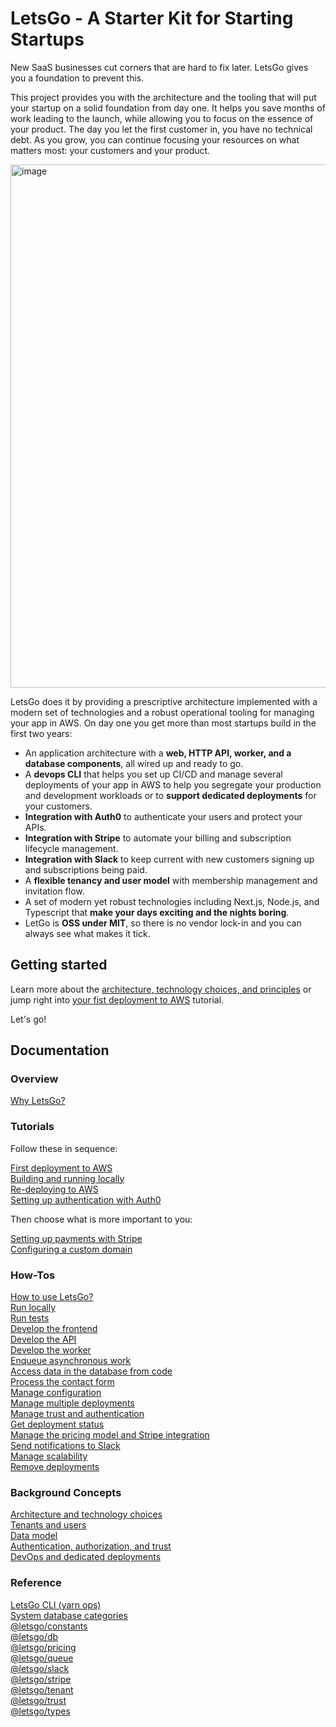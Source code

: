 # LetsGo - A Starter Kit for Starting Startups

New SaaS businesses cut corners that are hard to fix later. LetsGo gives you a foundation to prevent this.

This project provides you with the architecture and the tooling that will put your startup on a solid foundation from day one. It helps you save months of work leading to the launch, while allowing you to focus on the essence of your product. The day you let the first customer in, you have no technical debt. As you grow, you can continue focusing your resources on what matters most: your customers and your product.

<img width="837" alt="image" src="https://github.com/tjanczuk/letsgo/assets/822369/f7fe2317-d7de-4698-b093-416a52a1a145">

LetsGo does it by providing a prescriptive architecture implemented with a modern set of technologies and a robust operational tooling for managing your app in AWS. On day one you get more than most startups build in the first two years:

- An application architecture with a **web, HTTP API, worker, and a database components**, all wired up and ready to go.
- A **devops CLI** that helps you set up CI/CD and manage several deployments of your app in AWS to help you segregate your production and development workloads or to **support dedicated deployments** for your customers.
- **Integration with Auth0** to authenticate your users and protect your APIs.
- **Integration with Stripe** to automate your billing and subscription lifecycle management.
- **Integration with Slack** to keep current with new customers signing up and subscriptions being paid.
- A **flexible tenancy and user model** with membership management and invitation flow.
- A set of modern yet robust technologies including Next.js, Node.js, and Typescript that **make your days exciting and the nights boring**.
- LetGo is **OSS under MIT**, so there is no vendor lock-in and you can always see what makes it tick.

## Getting started

Learn more about the [architecture, technology choices, and principles](./docs/docs/backgound/architecture-and-technology-choices.md) or jump right into [your fist deployment to AWS](./docs/docs/tutorials/first-deployment-to-aws.md) tutorial.

Let's go!

## Documentation

### Overview

[Why LetsGo?](./docs/backgound/why.md)

### Tutorials

Follow these in sequence:

[First deployment to AWS](./docs/tutorials/first-deployment-to-aws.md)  
[Building and running locally](./docs/tutorials/building-and-running-locally.md)  
[Re-deploying to AWS](./docs/tutorials/re-deploying-to-aws.md)  
[Setting up authentication with Auth0](./docs/tutorials/setting-up-authentication-with-auth0.md)

Then choose what is more important to you:

[Setting up payments with Stripe](./docs/tutorials/setting-up-payments-with-stripe.md)  
[Configuring a custom domain](./docs/tutorials/configuring-custom-domain.md)

### How-Tos

[How to use LetsGo?](./docs/how-to/how-to-use-letsgo.md)  
[Run locally](./docs/how-to/run-locally.md)  
[Run tests](./docs/how-to/run-tests.md)  
[Develop the frontend](./docs/how-to/develop-the-frontend.md)  
[Develop the API](./docs/how-to/develop-the-api.md)  
[Develop the worker](./docs/how-to/develop-the-worker.md)  
[Enqueue asynchronous work](./docs/how-to/enqueue-asynchronous-work.md)  
[Access data in the database from code](./docs/how-to/access-data-in-the-database-from-code.md)  
[Process the contact form](./docs/how-to/process-the-contact-form.md)  
[Manage configuration](./docs/how-to/manage-configuration.md)  
[Manage multiple deployments](./docs/how-to/manage-multiple-deployments.md)  
[Manage trust and authentication](./docs/how-to/manage-trust-and-authentication.md)  
[Get deployment status](./docs/how-to/get-deployment-status.md)  
[Manage the pricing model and Stripe integration](./docs/how-to/manage-the-pricing-model.md)  
[Send notifications to Slack](./docs/how-to/send-notifications-to-slack.md)  
[Manage scalability](./docs/how-to/manage-scalability.md)  
[Remove deployments](./docs/how-to/remove-deployments.md)

### Background Concepts

[Architecture and technology choices](./docs/backgound/architecture-and-technology-choices.md)  
[Tenants and users](./docs/backgound/tenants-and-users.md)  
[Data model](./docs/backgound/data-model.md)  
[Authentication, authorization, and trust](./docs/backgound/authentication-authorization-and-trust.md)  
[DevOps and dedicated deployments](./docs/backgound/devops-and-dedicated-deployments.md)

### Reference

[LetsGo CLI (yarn ops)](./docs/reference/letsgo-cli.md)  
[System database categories](./docs/reference/system-database-categories.md)  
[@letsgo/constants](./docs/reference/letsgo-constants/README.md)  
[@letsgo/db](./docs/reference/letsgo-db/README.md)  
[@letsgo/pricing](./docs/reference/letsgo-pricing/README.md)  
[@letsgo/queue](./docs/reference/letsgo-queue/README.md)  
[@letsgo/slack](./docs/reference/letsgo-slack/README.md)  
[@letsgo/stripe](./docs/reference/letsgo-stripe/README.md)  
[@letsgo/tenant](./docs/reference/letsgo-tenant/README.md)  
[@letsgo/trust](./docs/reference/letsgo-trust/README.md)  
[@letsgo/types](./docs/reference/letsgo-types/README.md)
